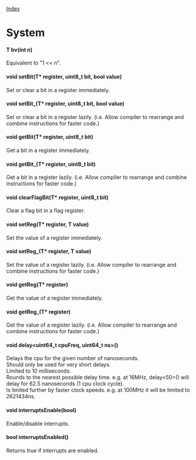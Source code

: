[Index](../../index.hpp.md#index)

# System

#### T bv(int n)
Equivalent to "1 << n".

#### void setBit(T\* register, uint8_t bit, bool value)
Set or clear a bit in a register immediately.

#### void setBit_(T\* register, uint8_t bit, bool value)
Set or clear a bit in a register lazily.
(i.e. Allow compiler to rearrange and combine instructions for faster code.)

#### void getBit(T\* register, uint8_t bit)
Get a bit in a register immediately.

#### void getBit_(T\* register, uint8_t bit)
Get a bit in a register lazily.
(i.e. Allow compiler to rearrange and combine instructions for faster code.)

#### void clearFlagBit(T\* register, uint8_t bit)
Clear a flag bit in a flag register.

#### void setReg(T\* register, T value)
Set the value of a register immediately.

#### void setReg_(T\* register, T value)
Set the value of a register lazily.
(i.e. Allow compiler to rearrange and combine instructions for faster code.)

#### void getReg(T\* register)
Get the value of a register immediately.

#### void getReg_(T\* register)
Get the value of a register lazily.
(i.e. Allow compiler to rearrange and combine instructions for faster code.)

#### void delay<uint64_t cpuFreq, uint64_t ns>()
Delays the cpu for the given number of nanoseconds.<br>
Should only be used for very short delays.<br>
Limited to 10 milliseconds.<br>
Rounds to the nearest possible delay time. e.g. at 16MHz, delay<50>() will
delay for 62.5 nanoseconds (1 cpu clock cycle).<br>
Is limited further by faster clock speeds. e.g. at 100MHz it will be limited to 2621434ns.

#### void interruptsEnable(bool)
Enable/disable interrupts.

#### bool interruptsEnabled()
Returns true if interrupts are enabled.
